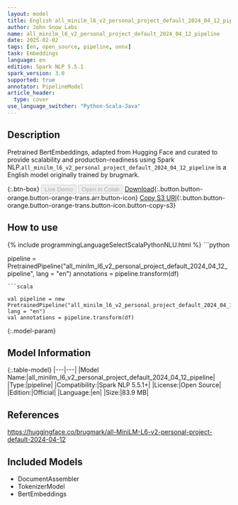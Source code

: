 ```yaml
---
layout: model
title: English all_minilm_l6_v2_personal_project_default_2024_04_12_pipeline pipeline BertEmbeddings from brugmark
author: John Snow Labs
name: all_minilm_l6_v2_personal_project_default_2024_04_12_pipeline
date: 2025-02-02
tags: [en, open_source, pipeline, onnx]
task: Embeddings
language: en
edition: Spark NLP 5.5.1
spark_version: 3.0
supported: true
annotator: PipelineModel
article_header:
  type: cover
use_language_switcher: "Python-Scala-Java"
---
```


## Description

Pretrained BertEmbeddings, adapted from Hugging Face and curated to provide scalability and production-readiness using Spark NLP.`all_minilm_l6_v2_personal_project_default_2024_04_12_pipeline` is a English model originally trained by brugmark.

{:.btn-box}
<button class="button button-orange" disabled>Live Demo</button>
<button class="button button-orange" disabled>Open in Colab</button>
[Download](https://s3.amazonaws.com/auxdata.johnsnowlabs.com/public/models/all_minilm_l6_v2_personal_project_default_2024_04_12_pipeline_en_5.5.1_3.0_1738476297100.zip){:.button.button-orange.button-orange-trans.arr.button-icon}
[Copy S3 URI](s3://auxdata.johnsnowlabs.com/public/models/all_minilm_l6_v2_personal_project_default_2024_04_12_pipeline_en_5.5.1_3.0_1738476297100.zip){:.button.button-orange.button-orange-trans.button-icon.button-copy-s3}

## How to use



<div class="tabs-box" markdown="1">
{% include programmingLanguageSelectScalaPythonNLU.html %}
```python

pipeline = PretrainedPipeline("all_minilm_l6_v2_personal_project_default_2024_04_12_pipeline", lang = "en")
annotations =  pipeline.transform(df)   

```
```scala

val pipeline = new PretrainedPipeline("all_minilm_l6_v2_personal_project_default_2024_04_12_pipeline", lang = "en")
val annotations = pipeline.transform(df)

```
</div>

{:.model-param}
## Model Information

{:.table-model}
|---|---|
|Model Name:|all_minilm_l6_v2_personal_project_default_2024_04_12_pipeline|
|Type:|pipeline|
|Compatibility:|Spark NLP 5.5.1+|
|License:|Open Source|
|Edition:|Official|
|Language:|en|
|Size:|83.9 MB|

## References

https://huggingface.co/brugmark/all-MiniLM-L6-v2-personal-project-default-2024-04-12

## Included Models

- DocumentAssembler
- TokenizerModel
- BertEmbeddings